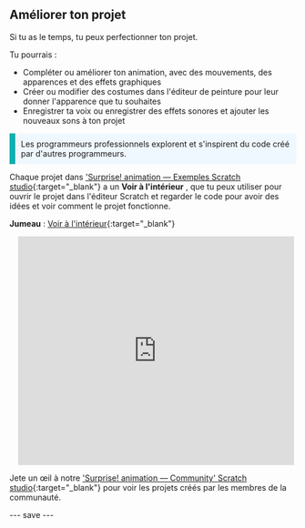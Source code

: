 ## Améliorer ton projet

Si tu as le temps, tu peux perfectionner ton projet.

Tu pourrais :
+ Compléter ou améliorer ton animation, avec des mouvements, des apparences et des effets graphiques
+ Créer ou modifier des costumes dans l'éditeur de peinture pour leur donner l'apparence que tu souhaites
+ Enregistrer ta voix ou enregistrer des effets sonores et ajouter les nouveaux sons à ton projet

<p style="border-left: solid; border-width:10px; border-color: #0faeb0; background-color: aliceblue; padding: 10px;">
Les programmeurs professionnels explorent et s'inspirent du code créé par d'autres programmeurs. 
</p>

Chaque projet dans ['Surprise! animation — Exemples Scratch studio](https://scratch.mit.edu/studios/29075822){:target="_blank"} a un **Voir à l'intérieur** , que tu peux utiliser pour ouvrir le projet dans l'éditeur Scratch et regarder le code pour avoir des idées et voir comment le projet fonctionne.

**Jumeau** : [Voir à l'intérieur](https://scratch.mit.edu/projects/500767602/editor){:target="_blank"}
<div class="scratch-preview" style="margin-left: 15px;">
  <iframe allowtransparency="true" width="485" height="402" src="https://scratch.mit.edu/projects/embed/500767602/?autostart=false" frameborder="0"></iframe>
</div>

Jete un œil à notre ['Surprise! animation — Community' Scratch studio](https://scratch.mit.edu/studios/29079784){:target="_blank"} pour voir les projets créés par les membres de la communauté.

--- save ---

